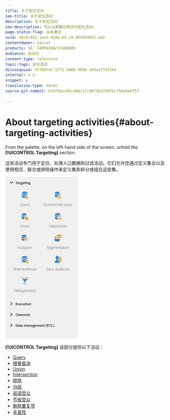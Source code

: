 ```yaml
---
title: 关于定位活动
seo-title: 关于定位活动
description: 关于定位活动
seo-description: 可以从屏幕左侧访问定位活动。
page-status-flag: 从未激活
uuid: a6cbc431-1ae3-428e-b2 c9-893454b32 ae2
contentOwner: saviat
products: SG_ CAMPAIGN/STANDARD
audience: 自动化
content-type: reference
topic-tags: 定位活动
discoiquuid: 5f7607a1-5f71-4d66-9688-3e5a1774f1b4
internal: n n
snippet: y
translation-type: tm+mt
source-git-commit: b7df681c05c48dc1fc9873b1339fbc756e5e0f5f

---
```



# About targeting activities{#about-targeting-activities}

From the palette, on the left-hand side of the screen, unfold the **[!UICONTROL Targeting]** section.

这些活动专门用于定位、处理人口数据和过滤活动。它们允许您通过定义集合以及使用相交、联合或排除操作来定义集和拆分或组合这些集。

![](assets/wkf_targeting_activities.png)

**[!UICONTROL Targeting]** 该部分提供以下活动：

* [Query](../../automating/using/query.md)
* [增量查询](../../automating/using/incremental-query.md)
* [Union](../../automating/using/union.md)
* [Intersection](../../automating/using/intersection.md)
* [排除](../../automating/using/exclusion.md)
* [分段](../../automating/using/segmentation.md)
* [阅读受众](../../automating/using/read-audience.md)
* [节省受众](../../automating/using/save-audience.md)
* [删除重复项](../../automating/using/deduplication.md)
* [丰富性](../../automating/using/enrichment.md)

